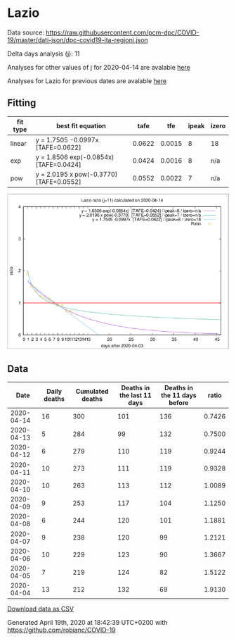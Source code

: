 # Lazio

Data source: https://raw.githubusercontent.com/pcm-dpc/COVID-19/master/dati-json/dpc-covid19-ita-regioni.json

Delta days analysis (j): 11

Analyses for other values of j for 2020-04-14 are avalable [here](../2020-04-14/README.md)

Analyses for Lazio for previous dates are avalable [here](../README.md)

## Fitting 
|fit type|best fit equation|tafe|tfe|ipeak|izero|
|-------|-----|--------|------|---|---|
|linear|y = 1.7505 -0.0997x  [TAFE=0.0622]|0.0622|0.0015|8|18|
|exp|y = 1.8506 exp(-0.0854x)  [TAFE=0.0424]|0.0424|0.0016|8|n/a|
|pow|y = 2.0195 x pow(-0.3770)  [TAFE=0.0552]|0.0552|0.0022|7|n/a|

![Plot](COVID-19_lazio_j11_2020-04-14.png)

## Data
|Date|Daily deaths|Cumulated deaths|Deaths in the last 11 days|Deaths in the 11 days before|ratio|
|----|----------|-----------|-------|--------------------|-----|
|2020-04-14|16|300|101|136|0.7426|
|2020-04-13|5|284|99|132|0.7500|
|2020-04-12|6|279|110|119|0.9244|
|2020-04-11|10|273|111|119|0.9328|
|2020-04-10|10|263|113|112|1.0089|
|2020-04-09|9|253|117|104|1.1250|
|2020-04-08|6|244|120|101|1.1881|
|2020-04-07|9|238|120|99|1.2121|
|2020-04-06|10|229|123|90|1.3667|
|2020-04-05|7|219|124|82|1.5122|
|2020-04-04|13|212|132|69|1.9130|

[Download data as CSV](COVID-19_lazio_j11_2020-04-14.csv)

Generated April 19th, 2020 at 18:42:39 UTC+0200 with https://github.com/robianc/COVID-19
